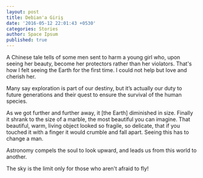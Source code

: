 ```yaml
---
layout: post
title: Debian'a Giriş
date: '2016-05-12 22:01:43 +0530'
categories: Stories
author: Space Ipsum
published: true
---
```



A Chinese tale tells of some men sent to harm a young girl who, upon seeing her beauty, become her protectors rather than her violators. That's how I felt seeing the Earth for the first time. I could not help but love and cherish her.

Many say exploration is part of our destiny, but it’s actually our duty to future generations and their quest to ensure the survival of the human species.

As we got further and further away, it [the Earth] diminished in size. Finally it shrank to the size of a marble, the most beautiful you can imagine. That beautiful, warm, living object looked so fragile, so delicate, that if you touched it with a finger it would crumble and fall apart. Seeing this has to change a man.

Astronomy compels the soul to look upward, and leads us from this world to another.

The sky is the limit only for those who aren't afraid to fly!
